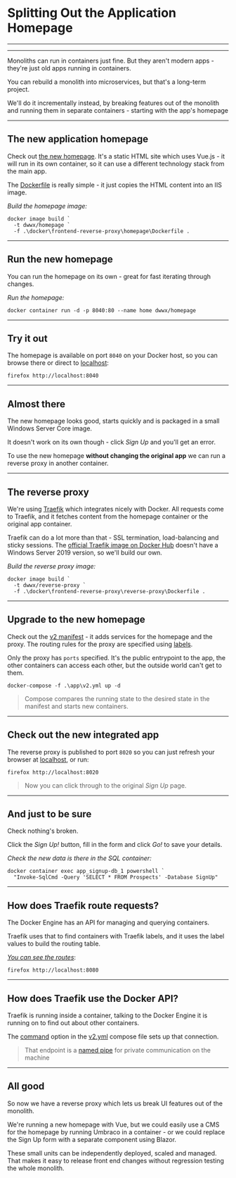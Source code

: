 ﻿# Splitting Out the Application Homepage

---

<section data-background-image="/img/frontend/Slide2.PNG">

---

Monoliths can run in containers just fine. But they aren't modern apps - they're just old apps running in containers.

You can rebuild a monolith into microservices, but that's a long-term project. 

We'll do it incrementally instead, by breaking features out of the monolith and running them in separate containers - starting with the app's homepage

---

## The new application homepage

Check out [the new homepage](./docker/frontend-reverse-proxy/homepage/index.html). It's a static HTML site which uses Vue.js - it will run in its own container, so it can use a different technology stack from the main app.

The [Dockerfile](./docker/frontend-reverse-proxy/homepage/Dockerfile) is really simple - it just copies the HTML content into an IIS image.

_Build the homepage image:_

```
docker image build `
  -t dwwx/homepage `
  -f .\docker\frontend-reverse-proxy\homepage\Dockerfile .
```

---

## Run the new homepage

You can run the homepage on its own - great for fast iterating through changes. 

_Run the homepage:_

```
docker container run -d -p 8040:80 --name home dwwx/homepage
```

---

## Try it out

The homepage is available on port `8040` on your Docker host, so you can browse there or direct to [localhost](http://localhost:8040):

```
firefox http://localhost:8040
```

---

## Almost there

The new homepage looks good, starts quickly and is packaged in a small Windows Server Core image.

It doesn't work on its own though - click _Sign Up_ and you'll get an error.

To use the new homepage **without changing the original app** we can run a reverse proxy in another container.

---

## The reverse proxy

We're using [Traefik](http://traefik.io) which integrates nicely with Docker. All requests come to Traefik, and it fetches content from the homepage container or the original app container.

Traefik can do a lot more than that - SSL termination, load-balancing and sticky sessions. The [official Traefik image on Docker Hub](https://docs.traefik.io/#the-official-docker-image) doesn't have a Windows Server 2019 version, so we'll build our own.

_Build the reverse proxy image:_

```
docker image build `
  -t dwwx/reverse-proxy `
  -f .\docker\frontend-reverse-proxy\reverse-proxy\Dockerfile .
```

---

## Upgrade to the new homepage

Check out the [v2 manifest](./app/v2.yml) - it adds services for the homepage and the proxy. The routing rules for the proxy are specified using [labels](https://docs.traefik.io/basics/#matchers).

Only the proxy has `ports` specified. It's the public entrypoint to the app, the other containers can access each other, but the outside world can't get to them.

```
docker-compose -f .\app\v2.yml up -d
```

> Compose compares the running state to the desired state in the manifest and starts new containers. 

---

## Check out the new integrated app

The reverse proxy is published to port `8020` so you can just refresh your browser at [localhost](http://localhost:8020), or run:

```
firefox http://localhost:8020
```

> Now you can click through to the original _Sign Up_ page.

---

## And just to be sure

Check nothing's broken. 

Click the _Sign Up!_ button, fill in the form and click _Go!_ to save your details.

_Check the new data is there in the SQL container:_

```
docker container exec app_signup-db_1 powershell `
  "Invoke-SqlCmd -Query 'SELECT * FROM Prospects' -Database SignUp"
```

---

## How does Traefik route requests?

The Docker Engine has an API for managing and querying containers. 

Traefik uses that to find containers with Traefik labels, and it uses the label values to build the routing table. 

_[You can see the routes](http://localhost:8080)_:

```
firefox http://localhost:8080
```

---

## How does Traefik use the Docker API?

Traefik is running inside a container, talking to the Docker Engine it is running on to find out about other containers. 

The [command](https://docs.docker.com/compose/compose-file/#command) option in the [v2.yml](./app/v2.yml) compose file sets up that connection.

> That endpoint is a [named pipe](https://blog.sixeyed.com/what-you-can-do-with-docker-in-windows-server-2019-that-you-couldnt-do-in-windows-server-2016/) for private communication on the machine

---

## All good

So now we have a reverse proxy which lets us break UI features out of the monolith. 

We're running a new homepage with Vue, but we could easily use a CMS for the homepage by running Umbraco in a container - or we could replace the Sign Up form with a separate component using Blazor.

These small units can be independently deployed, scaled and managed. That makes it easy to release front end changes without regression testing the whole monolith.
